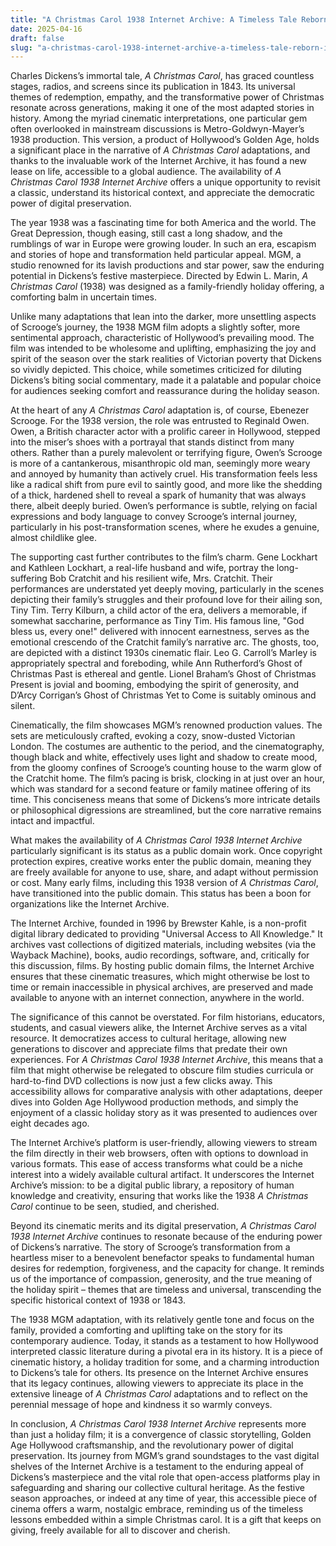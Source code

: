 ```yaml
---
title: "A Christmas Carol 1938 Internet Archive: A Timeless Tale Reborn in the Digital Age"
date: 2025-04-16
draft: false
slug: "a-christmas-carol-1938-internet-archive-a-timeless-tale-reborn-in-the-digital-age" 
---
```


Charles Dickens’s immortal tale, *A Christmas Carol*, has graced countless stages, radios, and screens since its publication in 1843. Its universal themes of redemption, empathy, and the transformative power of Christmas resonate across generations, making it one of the most adapted stories in history. Among the myriad cinematic interpretations, one particular gem often overlooked in mainstream discussions is Metro-Goldwyn-Mayer’s 1938 production. This version, a product of Hollywood’s Golden Age, holds a significant place in the narrative of *A Christmas Carol* adaptations, and thanks to the invaluable work of the Internet Archive, it has found a new lease on life, accessible to a global audience. The availability of *A Christmas Carol 1938 Internet Archive* offers a unique opportunity to revisit a classic, understand its historical context, and appreciate the democratic power of digital preservation.

The year 1938 was a fascinating time for both America and the world. The Great Depression, though easing, still cast a long shadow, and the rumblings of war in Europe were growing louder. In such an era, escapism and stories of hope and transformation held particular appeal. MGM, a studio renowned for its lavish productions and star power, saw the enduring potential in Dickens’s festive masterpiece. Directed by Edwin L. Marin, *A Christmas Carol* (1938) was designed as a family-friendly holiday offering, a comforting balm in uncertain times.

Unlike many adaptations that lean into the darker, more unsettling aspects of Scrooge’s journey, the 1938 MGM film adopts a slightly softer, more sentimental approach, characteristic of Hollywood’s prevailing mood. The film was intended to be wholesome and uplifting, emphasizing the joy and spirit of the season over the stark realities of Victorian poverty that Dickens so vividly depicted. This choice, while sometimes criticized for diluting Dickens’s biting social commentary, made it a palatable and popular choice for audiences seeking comfort and reassurance during the holiday season.

At the heart of any *A Christmas Carol* adaptation is, of course, Ebenezer Scrooge. For the 1938 version, the role was entrusted to Reginald Owen. Owen, a British character actor with a prolific career in Hollywood, stepped into the miser’s shoes with a portrayal that stands distinct from many others. Rather than a purely malevolent or terrifying figure, Owen’s Scrooge is more of a cantankerous, misanthropic old man, seemingly more weary and annoyed by humanity than actively cruel. His transformation feels less like a radical shift from pure evil to saintly good, and more like the shedding of a thick, hardened shell to reveal a spark of humanity that was always there, albeit deeply buried. Owen’s performance is subtle, relying on facial expressions and body language to convey Scrooge’s internal journey, particularly in his post-transformation scenes, where he exudes a genuine, almost childlike glee.

The supporting cast further contributes to the film’s charm. Gene Lockhart and Kathleen Lockhart, a real-life husband and wife, portray the long-suffering Bob Cratchit and his resilient wife, Mrs. Cratchit. Their performances are understated yet deeply moving, particularly in the scenes depicting their family’s struggles and their profound love for their ailing son, Tiny Tim. Terry Kilburn, a child actor of the era, delivers a memorable, if somewhat saccharine, performance as Tiny Tim. His famous line, "God bless us, every one!" delivered with innocent earnestness, serves as the emotional crescendo of the Cratchit family’s narrative arc. The ghosts, too, are depicted with a distinct 1930s cinematic flair. Leo G. Carroll’s Marley is appropriately spectral and foreboding, while Ann Rutherford’s Ghost of Christmas Past is ethereal and gentle. Lionel Braham’s Ghost of Christmas Present is jovial and booming, embodying the spirit of generosity, and D’Arcy Corrigan’s Ghost of Christmas Yet to Come is suitably ominous and silent.

Cinematically, the film showcases MGM’s renowned production values. The sets are meticulously crafted, evoking a cozy, snow-dusted Victorian London. The costumes are authentic to the period, and the cinematography, though black and white, effectively uses light and shadow to create mood, from the gloomy confines of Scrooge’s counting house to the warm glow of the Cratchit home. The film’s pacing is brisk, clocking in at just over an hour, which was standard for a second feature or family matinee offering of its time. This conciseness means that some of Dickens’s more intricate details or philosophical digressions are streamlined, but the core narrative remains intact and impactful.

What makes the availability of *A Christmas Carol 1938 Internet Archive* particularly significant is its status as a public domain work. Once copyright protection expires, creative works enter the public domain, meaning they are freely available for anyone to use, share, and adapt without permission or cost. Many early films, including this 1938 version of *A Christmas Carol*, have transitioned into the public domain. This status has been a boon for organizations like the Internet Archive.

The Internet Archive, founded in 1996 by Brewster Kahle, is a non-profit digital library dedicated to providing "Universal Access to All Knowledge." It archives vast collections of digitized materials, including websites (via the Wayback Machine), books, audio recordings, software, and, critically for this discussion, films. By hosting public domain films, the Internet Archive ensures that these cinematic treasures, which might otherwise be lost to time or remain inaccessible in physical archives, are preserved and made available to anyone with an internet connection, anywhere in the world.

The significance of this cannot be overstated. For film historians, educators, students, and casual viewers alike, the Internet Archive serves as a vital resource. It democratizes access to cultural heritage, allowing new generations to discover and appreciate films that predate their own experiences. For *A Christmas Carol 1938 Internet Archive*, this means that a film that might otherwise be relegated to obscure film studies curricula or hard-to-find DVD collections is now just a few clicks away. This accessibility allows for comparative analysis with other adaptations, deeper dives into Golden Age Hollywood production methods, and simply the enjoyment of a classic holiday story as it was presented to audiences over eight decades ago.

The Internet Archive’s platform is user-friendly, allowing viewers to stream the film directly in their web browsers, often with options to download in various formats. This ease of access transforms what could be a niche interest into a widely available cultural artifact. It underscores the Internet Archive’s mission: to be a digital public library, a repository of human knowledge and creativity, ensuring that works like the 1938 *A Christmas Carol* continue to be seen, studied, and cherished.

Beyond its cinematic merits and its digital preservation, *A Christmas Carol 1938 Internet Archive* continues to resonate because of the enduring power of Dickens’s narrative. The story of Scrooge’s transformation from a heartless miser to a benevolent benefactor speaks to fundamental human desires for redemption, forgiveness, and the capacity for change. It reminds us of the importance of compassion, generosity, and the true meaning of the holiday spirit – themes that are timeless and universal, transcending the specific historical context of 1938 or 1843.

The 1938 MGM adaptation, with its relatively gentle tone and focus on the family, provided a comforting and uplifting take on the story for its contemporary audience. Today, it stands as a testament to how Hollywood interpreted classic literature during a pivotal era in its history. It is a piece of cinematic history, a holiday tradition for some, and a charming introduction to Dickens’s tale for others. Its presence on the Internet Archive ensures that its legacy continues, allowing viewers to appreciate its place in the extensive lineage of *A Christmas Carol* adaptations and to reflect on the perennial message of hope and kindness it so warmly conveys.

In conclusion, *A Christmas Carol 1938 Internet Archive* represents more than just a holiday film; it is a convergence of classic storytelling, Golden Age Hollywood craftsmanship, and the revolutionary power of digital preservation. Its journey from MGM’s grand soundstages to the vast digital shelves of the Internet Archive is a testament to the enduring appeal of Dickens’s masterpiece and the vital role that open-access platforms play in safeguarding and sharing our collective cultural heritage. As the festive season approaches, or indeed at any time of year, this accessible piece of cinema offers a warm, nostalgic embrace, reminding us of the timeless lessons embedded within a simple Christmas carol. It is a gift that keeps on giving, freely available for all to discover and cherish.